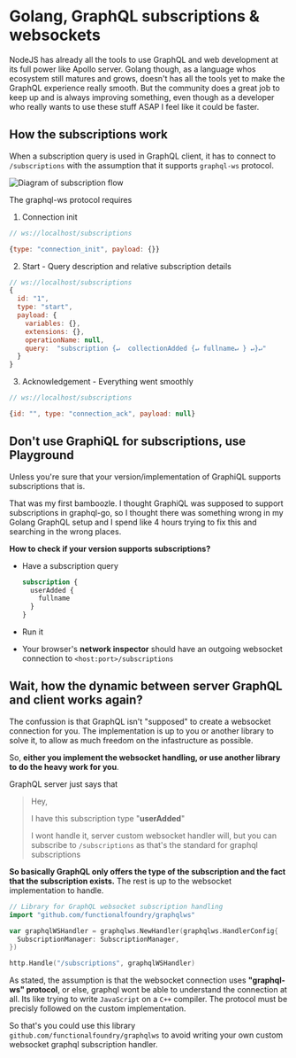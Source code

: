 # Golang, GraphQL subscriptions & websockets

NodeJS has already all the tools to use GraphQL and web development at its full power like Apollo server. Golang though, as a language whos ecosystem still matures and grows, doesn't has all the tools yet to make the GraphQL experience really smooth. But the community does a great job to keep up and is always improving something, even though as a developer who really wants to use these stuff ASAP I feel like it could be faster.

## How the subscriptions work

When a subscription query is used in GraphQL client, it has to connect to `/subscriptions` with the assumption that it supports `graphql-ws` protocol.

![Diagram of subscription flow](https://i.imgur.com/97kmidh.png)

The graphql-ws protocol requires

1. Connection init

```js
// ws://localhost/subscriptions

{type: "connection_init", payload: {}}
```

2. Start - Query description and relative subscription details

```js
// ws://localhost/subscriptions
{
  id: "1",
  type: "start",
  payload: {
    variables: {},
    extensions: {},
    operationName: null,
    query:  "subscription {↵  collectionAdded {↵ fullname↵ } ↵}↵"
  }
}
```

3. Acknowledgement - Everything went smoothly

```js
// ws://localhost/subscriptions

{id: "", type: "connection_ack", payload: null}
```

## Don't use GraphiQL for subscriptions, use Playground

Unless you're sure that your version/implementation of GraphiQL supports subscriptions that is.

That was my first bamboozle. I thought GraphiQL was supposed to support subscriptions in graphql-go, so I thought there was something wrong in my Golang GraphQL setup and I spend like 4 hours trying to fix this and searching in the wrong places.

**How to check if your version supports subscriptions?**

- Have a subscription query

  ```graphql
  subscription {
    userAdded {
      fullname
    }
  }
  ```

- Run it
- Your browser's **network inspector** should have an outgoing websocket connection to `<host:port>/subscriptions`

## Wait, how the dynamic between server GraphQL and client works again?

The confussion is that GraphQL isn't "supposed" to create a websocket connection for you. The implementation is up to you or another library to solve it, to allow as much freedom on the infastructure as possible.

So, **either you implement the websocket handling, or use another library to do the heavy work for you**.

GraphQL server just says that

> Hey,
>
> I have this subscription type "**userAdded**"
>
> I wont handle it, server custom websocket handler will, but you can subscribe to `/subscriptions` as that's the standard for graphql subscriptions

**So basically GraphQL only offers the type of the subscription and the fact that the subscription exists.** The rest is up to the websocket implementation to handle.

```go
// Library for GraphQL websocket subscription handling
import "github.com/functionalfoundry/graphqlws"

var graphqlWSHandler = graphqlws.NewHandler(graphqlws.HandlerConfig{
  SubscriptionManager: SubscriptionManager,
})

http.Handle("/subscriptions", graphqlWSHandler)
```

As stated, the assumption is that the websocket connection uses **"graphql-ws" protocol**, or else, graphql wont be able to understand the connection at all. Its like trying to write `JavaScript` on a `C++` compiler. The protocol must be precisly followed on the custom implementation.

So that's you could use this library `github.com/functionalfoundry/graphqlws` to avoid writing your own custom websocket graphql subscription handler.
